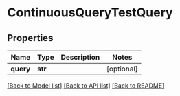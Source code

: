 # ContinuousQueryTestQuery

## Properties
Name | Type | Description | Notes
------------ | ------------- | ------------- | -------------
**query** | **str** |  | [optional] 

[[Back to Model list]](../README.md#documentation-for-models) [[Back to API list]](../README.md#documentation-for-api-endpoints) [[Back to README]](../README.md)



